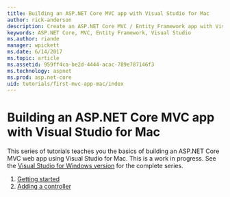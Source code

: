 ```yaml
---
title: Building an ASP.NET Core MVC app with Visual Studio for Mac
author: rick-anderson
description: Create an ASP.NET Core MVC / Entity Framework app with Visual Studio for Mac 
keywords: ASP.NET Core, MVC, Entity Framework, Visual Studio
ms.author: riande
manager: wpickett
ms.date: 6/14/2017
ms.topic: article
ms.assetid: 959ff4ca-be2d-4444-acac-789e787146f3
ms.technology: aspnet
ms.prod: asp.net-core
uid: tutorials/first-mvc-app-mac/index
---
```

# Building an ASP.NET Core MVC app with Visual Studio for Mac

This series of tutorials teaches you the basics of building an ASP.NET Core MVC web app using Visual Studio for Mac. This is a work in progress. See the [Visual Studio for Windows version](xref:tutorials/first-mvc-app/index) for the complete series.

1. [Getting started](start-mvc.md)
1. [Adding a controller](adding-controller.md)
